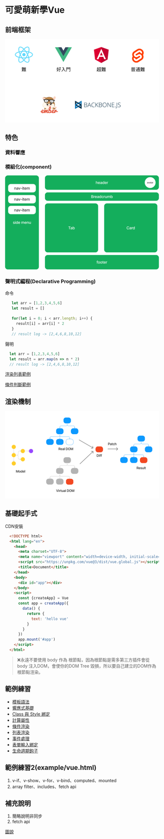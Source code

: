 # 可愛萌新學Vue

## 前端框架
![front end](./img/ex_01.png)

## 特色

  ### 資料響應

  ### 模組化(component)
  ![ex_component](./img/ex_component.png)

  ### 聲明式編程(Declarative Programming)

命令
```javascript
   let arr = [1,2,3,4,5,6]
   let result = []

   for(let i = 0; i < arr.length; i++) {
     result[i] = arr[i] * 2
   }
   // result log -> [2,4,6,8,10,12]

```

聲明
```javascript
  let arr = [1,2,3,4,5,6]
  let result = arr.map(n => n * 2)
  // result log -> [2,4,6,8,10,12]

```

[渲染列表範例](https://codepen.io/erichuang80s/pen/vYvyKBr)

[條件判斷範例](https://codepen.io/erichuang80s/pen/WNLRbpR)

## 渲染機制
  ![rendering](./img/rendering.png)

## 基礎起手式

CDN安裝

```html
  <!DOCTYPE html>
  <html lang="en">
    <head>
      <meta charset="UTF-8">
      <meta name="viewport" content="width=device-width, initial-scale=1.0">
      <script src="https://unpkg.com/vue@3/dist/vue.global.js"></script>
      <title>Document</title>
    </head>
    <body>
      <div id="app"></div>
    </body>
    <script>
      const {createApp} = Vue
      const app = createApp({
        data() {
          return {
            text: 'hello vue'
          }
        }
      })
      app.mount('#app')
    </script>    
  </html>
```

> ❌永遠不要使用 body  作為 根節點，因為根節點是需多第三方插件會從body 注入DOM，會使你的DOM Tree 毀損，所以要自己建立的DOM作為根節點渲染。

## 範例練習
* [模板語法](https://cn.vuejs.org/guide/essentials/template-syntax.html)
* [響應式基礎](https://cn.vuejs.org/guide/essentials/reactivity-fundamentals.html)
* [Class 與 Style 綁定](https://cn.vuejs.org/guide/essentials/class-and-style.html)
* [計算屬性](https://cn.vuejs.org/guide/essentials/computed.html)
* [條件渲染](https://cn.vuejs.org/guide/essentials/conditional.html)
* [列表渲染](https://cn.vuejs.org/guide/essentials/list.html)
* [事件處理](https://cn.vuejs.org/guide/essentials/event-handling.html)
* [表單輸入綁定](https://cn.vuejs.org/guide/essentials/forms.html)
* [生命週期鉤子](https://cn.vuejs.org/guide/essentials/lifecycle.html)

## 範例練習2(example/vue.html)
1. v-if、v-show、v-for、v-bind、computed、mounted
2. array filter、includes、fetch api

## 補充說明

1. 簡略說明非同步
2. fetch api

[圖說](https://www.figma.com/file/iso7wy8xLzaJaPQzpSjpY6/%E8%90%8C%E6%96%B0%E5%AD%B8%E7%BF%92Vue?type=whiteboard&node-id=0%3A1&t=PjdrV2zkV8rtH1Lf-1)

